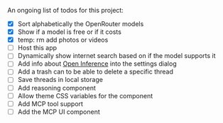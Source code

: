 An ongoing list of todos for this project:

- [x] Sort alphabetically the OpenRouter models 
- [x] Show if a model is free or if it costs
- [x] temp: rm add photos or videos
- [ ] Host this app
- [ ] Dynamically show internet search based on if the model supports it
- [ ] Add info about [Open Inference](https://www.openinference.xyz/) into the settings dialog
- [ ] Add a trash can to be able to delete a specific thread
- [ ] Save threads in local storage
- [ ] Add reasoning component
- [ ] Allow theme CSS variables for the component
- [ ] Add MCP tool support
- [ ] Add the MCP UI component